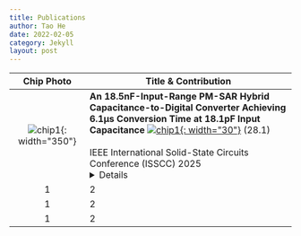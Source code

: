 ```yaml
---
title: Publications
author: Tao He
date: 2022-02-05
category: Jekyll
layout: post
---
```


<div class="table-wrapper" markdown="block">

|Chip Photo|<center>Title & Contribution</center>|
|:-:|:-|
|![chip1](https://donghyun-youn.github.io/about/assets/profile.jpg){: width="350"}|**An 18.5nF-Input-Range PM-SAR Hybrid Capacitance-to-Digital Converter Achieving 6.1μs Conversion Time at 18.1pF Input Capacitance** [![chip1](https://donghyun-youn.github.io/about/assets/profile.jpg){: width="30"}](https://www.naver.com) (28.1)<br><br>IEEE International Solid-State Circuits Conference (ISSCC) 2025 <details> <summary> Details </summary> Donghyun Youn, Kyeongwon Jeong, Woongro Youn, Hoyong Seong, Yechan Park, Sohmyung Ha, and Minkyu Je </details> |
|1|2|
|1|2|
|1|2|

</div>
